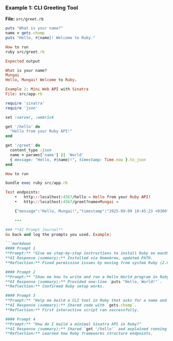 ### Example 1: CLI Greeting Tool
**File:** `src/greet.rb`

```ruby
puts "What is your name?"
name = gets.chomp
puts "Hello, #{name}! Welcome to Ruby."

How to run 
ruby src/greet.rb

Expected output 

What is your name?
Mungai
Hello, Mungai! Welcome to Ruby.

Example 2: Mini Web API with Sinatra
File: src/app.rb

require 'sinatra'
require 'json'

set :server, :webrick

get '/hello' do
  "Hello from your Ruby API!"
end

get '/greet' do
  content_type :json
  name = params['name'] || 'World'
  { message: "Hello, #{name}!", timestamp: Time.now }.to_json
end

How to run 

bundle exec ruby src/app.rb

Test endpoints:
	•	http://localhost:4567/hello → Hello from your Ruby API!
	•	http://localhost:4567/greet?name=Mungai →

    {"message":"Hello, Mungai!","timestamp":"2025-09-09 18:45:23 +0300"}

    ---

### **AI Prompt Journal**
Go back and log the prompts you used. Example:

```markdown
#### Prompt 1
**Prompt:** "Give me step-by-step instructions to install Ruby on macOS"
**AI Response (summary):** Installed via Homebrew, updated PATH.
**Reflection:** Fixed permission issues by moving from system Ruby (2.6) to Homebrew Ruby (3.4).

#### Prompt 2
**Prompt:** "Show me how to write and run a Hello World program in Ruby."
**AI Response (summary):** Provided one-line `puts "Hello, World!"`.
**Reflection:** Confirmed Ruby setup works.

#### Prompt 3
**Prompt:** "Help me build a CLI tool in Ruby that asks for a name and greets the user."
**AI Response (summary):** Shared code with `gets.chomp`.
**Reflection:** First interactive script ran successfully.

#### Prompt 4
**Prompt:** "How do I build a minimal Sinatra API in Ruby?"
**AI Response (summary):** Shared `get '/hello'` and explained running with Bundler.
**Reflection:** Learned how Ruby frameworks structure endpoints.